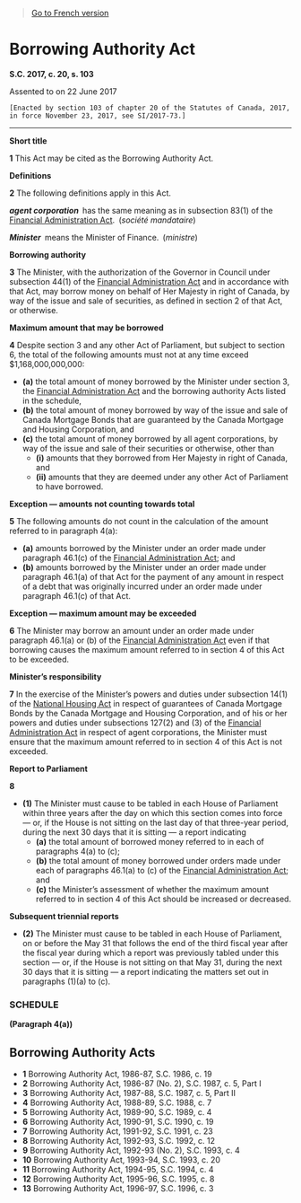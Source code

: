 > [Go to French version](/fr/Lois/Lois%20du%20Canada/2017/ch.%2020,%20s.%20103.md)

# Borrowing Authority Act

**S.C. 2017, c. 20, s. 103**


Assented to on 22 June 2017

```
[Enacted by section 103 of chapter 20 of the Statutes of Canada, 2017, in force November 23, 2017, see SI/2017-73.]
```
----------










**Short title**

**1** This Act may be cited as the Borrowing Authority Act.




**Definitions**

**2** The following definitions apply in this Act.

***agent corporation*** has the same meaning as in subsection 83(1) of the [Financial Administration Act](/en/Acts/Revised%20Statutes%20of%20Canada/F/F-11.md). (*société mandataire*)

***Minister*** means the Minister of Finance. (*ministre*)




**Borrowing authority**

**3** The Minister, with the authorization of the Governor in Council under subsection 44(1) of the [Financial Administration Act](/en/Acts/Revised%20Statutes%20of%20Canada/F/F-11.md) and in accordance with that Act, may borrow money on behalf of Her Majesty in right of Canada, by way of the issue and sale of securities, as defined in section 2 of that Act, or otherwise.




**Maximum amount that may be borrowed**

**4** Despite section 3 and any other Act of Parliament, but subject to section 6, the total of the following amounts must not at any time exceed $1,168,000,000,000:
- **(a)** the total amount of money borrowed by the Minister under section 3, the [Financial Administration Act](/en/Acts/Revised%20Statutes%20of%20Canada/F/F-11.md) and the borrowing authority Acts listed in the schedule,
- **(b)** the total amount of money borrowed by way of the issue and sale of Canada Mortgage Bonds that are guaranteed by the Canada Mortgage and Housing Corporation, and
- **(c)** the total amount of money borrowed by all agent corporations, by way of the issue and sale of their securities or otherwise, other than
	- **(i)** amounts that they borrowed from Her Majesty in right of Canada, and
	- **(ii)** amounts that they are deemed under any other Act of Parliament to have borrowed.




**Exception — amounts not counting towards total**

**5** The following amounts do not count in the calculation of the amount referred to in paragraph 4(a):
- **(a)** amounts borrowed by the Minister under an order made under paragraph 46.1(c) of the [Financial Administration Act](/en/Acts/Revised%20Statutes%20of%20Canada/F/F-11.md); and
- **(b)** amounts borrowed by the Minister under an order made under paragraph 46.1(a) of that Act for the payment of any amount in respect of a debt that was originally incurred under an order made under paragraph 46.1(c) of that Act.




**Exception — maximum amount may be exceeded**

**6** The Minister may borrow an amount under an order made under paragraph 46.1(a) or (b) of the [Financial Administration Act](/en/Acts/Revised%20Statutes%20of%20Canada/F/F-11.md) even if that borrowing causes the maximum amount referred to in section 4 of this Act to be exceeded.




**Minister’s responsibility**

**7** In the exercise of the Minister’s powers and duties under subsection 14(1) of the [National Housing Act](/en/Acts/Revised%20Statutes%20of%20Canada/N/N-11.md) in respect of guarantees of Canada Mortgage Bonds by the Canada Mortgage and Housing Corporation, and of his or her powers and duties under subsections 127(2) and (3) of the [Financial Administration Act](/en/Acts/Revised%20Statutes%20of%20Canada/F/F-11.md) in respect of agent corporations, the Minister must ensure that the maximum amount referred to in section 4 of this Act is not exceeded.




**Report to Parliament**

**8** 

- **(1)** The Minister must cause to be tabled in each House of Parliament within three years after the day on which this section comes into force — or, if the House is not sitting on the last day of that three-year period, during the next 30 days that it is sitting — a report indicating
	- **(a)** the total amount of borrowed money referred to in each of paragraphs 4(a) to (c);
	- **(b)** the total amount of money borrowed under orders made under each of paragraphs 46.1(a) to (c) of the [Financial Administration Act](/en/Acts/Revised%20Statutes%20of%20Canada/F/F-11.md); and
	- **(c)** the Minister’s assessment of whether the maximum amount referred to in section 4 of this Act should be increased or decreased.

**Subsequent triennial reports**

- **(2)** The Minister must cause to be tabled in each House of Parliament, on or before the May 31 that follows the end of the third fiscal year after the fiscal year during which a report was previously tabled under this section — or, if the House is not sitting on that May 31, during the next 30 days that it is sitting — a report indicating the matters set out in paragraphs (1)(a) to (c).




### **SCHEDULE** 
**(Paragraph 4(a))**
## Borrowing Authority Acts
- **1** Borrowing Authority Act, 1986-87, S.C. 1986, c. 19
- **2** Borrowing Authority Act, 1986-87 (No. 2), S.C. 1987, c. 5, Part I
- **3** Borrowing Authority Act, 1987-88, S.C. 1987, c. 5, Part II
- **4** Borrowing Authority Act, 1988-89, S.C. 1988, c. 7
- **5** Borrowing Authority Act, 1989-90, S.C. 1989, c. 4
- **6** Borrowing Authority Act, 1990-91, S.C. 1990, c. 19
- **7** Borrowing Authority Act, 1991-92, S.C. 1991, c. 23
- **8** Borrowing Authority Act, 1992-93, S.C. 1992, c. 12
- **9** Borrowing Authority Act, 1992-93 (No. 2), S.C. 1993, c. 4
- **10** Borrowing Authority Act, 1993-94, S.C. 1993, c. 20
- **11** Borrowing Authority Act, 1994-95, S.C. 1994, c. 4
- **12** Borrowing Authority Act, 1995-96, S.C. 1995, c. 8
- **13** Borrowing Authority Act, 1996-97, S.C. 1996, c. 3

